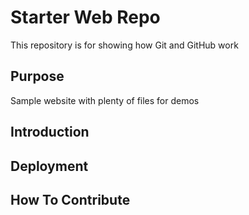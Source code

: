 # Starter Web Repo

This repository is for showing how Git and GitHub work

## Purpose

Sample website with plenty of files for demos

## Introduction

## Deployment

## How To Contribute